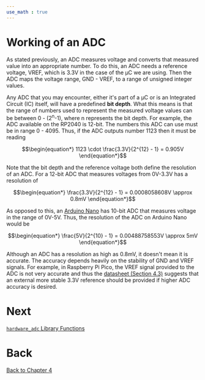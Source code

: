 ```yaml
---
use_math : true
---
```


# Working of an ADC

As stated previously, an ADC measures voltage and converts that measured value into an appropriate number. To do this, an ADC needs a reference voltage, VREF, which is 3.3V in the case of the &mu;C we are using. Then the ADC maps the voltage range, GND - VREF, to a range of unsigned integer values.

Any ADC that you may encounter, either it's part of a &mu;C or is an Integrated Circuit (IC) itself, will have a predefined **bit depth**. What this means is that the range of numbers used to represent the measured voltage values can be between 0 - (2<sup>n</sup>-1), where n represents the bit depth. For example, the ADC available on the RP2040 is 12-bit. The numbers this ADC can use must be in range 0 - 4095. Thus, if the ADC outputs number 1123 then it must be reading


$$\begin{equation*}
1123 \cdot \frac{3.3V}{2^{12} - 1} = 0.905V
\end{equation*}$$

Note that the bit depth and the reference voltage both define the resolution of an ADC. For a 12-bit ADC that measures voltages from 0V-3.3V has a resolution of

$$\begin{equation*}
\frac{3.3V}{2^{12} - 1} = 0.0008058608V \approx 0.8mV
\end{equation*}$$

As opposed to this, an [Arduino Nano](https://store-usa.arduino.cc/products/arduino-nano?selectedStore=us) has 10-bit ADC that measures voltage in the range of 0V-5V. Thus, the resolution of the ADC on Arduino Nano would be


$$\begin{equation*}
\frac{5V}{2^{10} - 1} = 0.00488758553V \approx 5mV
\end{equation*}$$

Although an ADC has a resolution as high as 0.8mV, it doesn't mean it is accurate. The accuracy depends heavily on the stability of GND and VREF signals. For example, in Raspberry Pi Pico, the VREF signal provided to the ADC is not very accurate and thus the [datasheet (Section 4.3)](https://datasheets.raspberrypi.com/pico/pico-datasheet.pdf#page=18) suggests that an external more stable 3.3V reference should be provided if higher ADC accuracy is desired.

# Next

[`hardware_adc` Library Functions](../sec02/libraryFunctions)

# Back
[Back to Chapter 4](../adc.md)
